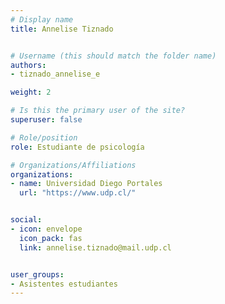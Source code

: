 ```yaml
---
# Display name
title: Annelise Tiznado


# Username (this should match the folder name)
authors:
- tiznado_annelise_e

weight: 2 

# Is this the primary user of the site?
superuser: false

# Role/position
role: Estudiante de psicología

# Organizations/Affiliations
organizations:
- name: Universidad Diego Portales
  url: "https://www.udp.cl/"


social:
- icon: envelope
  icon_pack: fas
  link: annelise.tiznado@mail.udp.cl


user_groups:
- Asistentes estudiantes 
---
```



